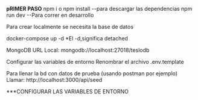 **pRIMER PASO**
npm i o npm install --para descargar las dependencias
npm run dev  --Para correr en desarrollo
 
Para crear localmente se necesita la base de datos

docker-compose up -d *El -d,significa detached

MongoDB URL Local: mongodb://localhost:27018/teslodb

Configurar las variables de entorno
Renombrar el archivo .env.template

Para llenar la bd con datos de prueba (usando postman por ejemplo)
Llamar: http://localhost:3000/api/seed

***CONFIGURAR LAS VARIABLES DE ENTORNO